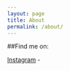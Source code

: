 ```yaml
---
layout: page
title: About
permalink: /about/
---
```


##Find me on:

[Instagram](http://instagram.com/alexfello/) - 
